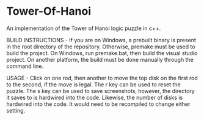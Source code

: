 # Tower-Of-Hanoi
An implementation of the Tower of Hanoi logic puzzle in c++.

BUILD INSTRUCTIONS - 
If you are on Windows, a prebuilt binary is present in the root directory of the repository.
Otherwise, premake must be used to build the project. On Windows, run premake.bat, then build the visual studio project.
On another platform, the build must be done manually through the command line.

USAGE - 
Click on one rod, then another to move the top disk on the first rod to the second, if the move is legal. 
The r key can be used to reset the puzzle. 
The s key can be used to save screenshots, however, the directory it saves to is hardwired into the code.
Likewise, the number of disks is hardwired into the code. It would need to be recompiled to change either setting.
